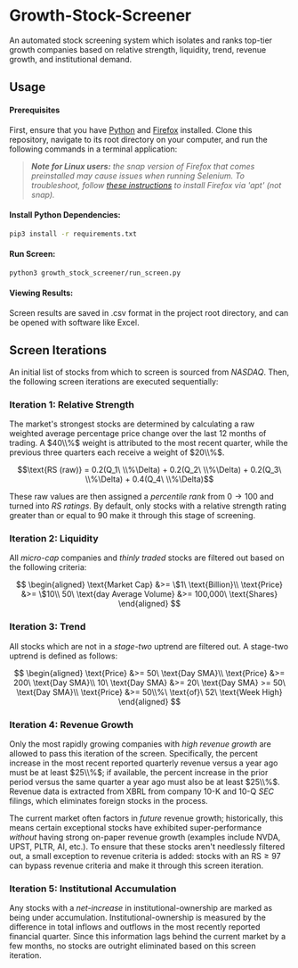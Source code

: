 # Growth-Stock-Screener

An automated stock screening system which isolates and ranks top-tier growth companies based on relative strength, liquidity, trend, revenue growth, and institutional demand.

## Usage

#### Prerequisites

First, ensure that you have [Python](https://www.python.org/) and [Firefox](https://www.mozilla.org/en-US/firefox/new/) installed. Clone this repository, navigate to its root directory on your computer, and run the following commands in a terminal application:

> **_Note for Linux users:_** _the snap version of Firefox that comes preinstalled may cause issues when running Selenium. To troubleshoot, follow [these instructions](https://www.omgubuntu.co.uk/2022/04/how-to-install-firefox-deb-apt-ubuntu-22-04) to install Firefox via 'apt' (not snap)._

#### Install Python Dependencies:

```bash
pip3 install -r requirements.txt
```

#### Run Screen:

```bash
python3 growth_stock_screener/run_screen.py
```

#### Viewing Results:

Screen results are saved in .csv format in the project root directory, and can be opened with software like Excel.

## Screen Iterations

An initial list of stocks from which to screen is sourced from _NASDAQ_. Then, the following screen iterations are executed sequentially:

### Iteration 1: Relative Strength

The market's strongest stocks are determined by calculating a raw weighted average percentage price change over the last $12$ months of trading. A $40\\%$ weight is attributed to the most recent quarter, while the previous three quarters each receive a weight of $20\\%$.

$$\text{RS (raw)} = 0.2(Q_1\ \\%\Delta) + 0.2(Q_2\ \\%\Delta) + 0.2(Q_3\ \\%\Delta) + 0.4(Q_4\ \\%\Delta)$$

These raw values are then assigned a _percentile rank_ from $0\to 100$ and turned into _RS ratings_. By default, only stocks with a relative strength rating greater than or equal to $90$ make it through this stage of screening.

### Iteration 2: Liquidity

All _micro-cap_ companies and _thinly traded_ stocks are filtered out based on the following criteria:

$$
\begin{aligned}
\text{Market Cap} &>= \$1\ \text{Billion}\\
\text{Price} &>= \$10\\
50\ \text{day Average Volume} &>= 100,000\ \text{Shares}
\end{aligned}
$$

### Iteration 3: Trend

All stocks which are not in a _stage-two_ uptrend are filtered out. A stage-two uptrend is defined as follows:

$$
\begin{aligned}
\text{Price} &>= 50\ \text{Day SMA}\\
\text{Price} &>= 200\ \text{Day SMA}\\
10\ \text{Day SMA} &>= 20\ \text{Day SMA} >= 50\ \text{Day SMA}\\
\text{Price} &>= 50\\%\ \text{of}\ 52\ \text{Week High}
\end{aligned}
$$

### Iteration 4: Revenue Growth

Only the most rapidly growing companies with _high revenue growth_ are allowed to pass this iteration of the screen. Specifically,
the percent increase in the most recent reported quarterly revenue versus a year ago must be at least $25\\%$; if available, the percent increase in the prior period versus the same quarter a year ago must also be at least $25\\%$. Revenue data is extracted from XBRL from company 10-K and 10-Q _SEC_ filings, which eliminates foreign stocks in the process.

The current market often factors in _future_ revenue growth; historically, this means certain exceptional stocks have exhibited super-performance _without_ having strong on-paper revenue growth (examples include NVDA, UPST, PLTR, AI, etc.). To ensure that these stocks aren't needlessly filtered out, a small exception to revenue criteria is added: stocks with an $\text{RS} \geq 97$ can bypass revenue criteria and make it through this screen iteration.

### Iteration 5: Institutional Accumulation

Any stocks with a _net-increase_ in institutional-ownership are marked as being under accumulation. Institutional-ownership is measured by the difference in total inflows and outflows in the most recently reported financial quarter. Since this information lags behind the current market by a few months, no stocks are outright eliminated based on this screen iteration.
